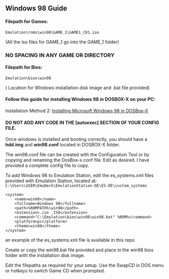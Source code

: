 ## Windows 98 Guide

#### Filepath for Games:
`Emulation\roms\win98\GAME_1\GAME1_CD1.iso`

(All the iso files for GAME_1 go into the GAME_1 folder)
### NO SPACING IN ANY GAME OR DIRECTORY

#### Filepath for Bios:
`Emulation\bios\win98`

( Location for Windows installation disk image and .bat file provided)

#### Follow this guide for installing Windows 98 in DOSBOX-X on your PC:

Installation Method 2:
[Installing Microsoft Windows 98 in DOSBox-X](https://dosbox-x.com/wiki/Guide%3AInstalling-Windows-98)

#### DO NOT ADD ANY CODE IN THE [autoexec] SECTION OF YOUR CONFIG FILE.

Once windows is installed and booting correctly, you should have a <b>hdd.img</b> and <b>win98.conf</b> located in DOSBOX-X folder.

The win98.conf file can be created with the Configuration Tool or by copying and renaming the DosBox-x.conf file. Edit as desired. I have provided a complete config file to copy.

To add Windows 98 to Emulation Station, edit the es_systems.xml files provided with Emulation Station, located at: `C:\Users\USER\EmuDeck\EmulationStation-DE\ES-DE\custom_systems`

```
<system>
    <name>win98</name>
    <fullname>Windows 98</fullname>
    <path>%ROMPATH%\win98</path>
    <extension>.iso .ISO</extension>
    <command>"C:\Emulation\bios\win98\win98.bat" %ROM%</command>
    <platform>pc</platform>
    <theme>win98</theme>
</system>
```
an example of the es_systems.xml file is available in this repo.

Create or copy the win98.bat file provided and place in the win98 bios folder with the installation disk image.

Edit the filepaths as required for your setup. Use the SwapCD in DOS menu or hotkeys to switch Game CD when prompted.